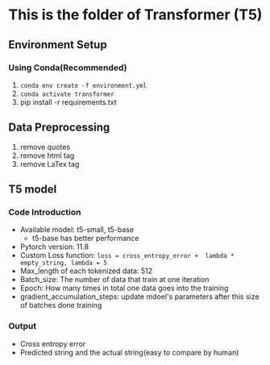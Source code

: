 # This is the folder of Transformer (T5)

## Environment Setup
### Using Conda(Recommended)

1. `conda env create -f environment.yml`
2. `conda activate transformer`
3.  pip install -r requirements.txt

## Data Preprocessing

1.  remove quotes
2.  remove html tag
3.  remove LaTex tag

## T5 model

### Code Introduction

* Available model: t5-small, t5-base
    * t5-base has better performance
* Pytorch version: 11.8
* Custom Loss function: `loss = cross_entropy_error +  lambda * empty_string, lambda = 5`   
* Max\_length of each tokenized data: 512
* Batch\_size: The number of data that train at one iteration
* Epoch: How many times in total one data goes into the training
* gradient\_accumulation\_steps: update mdoel's parameters after this size of batches done training

### Output

* Cross entropy error
* Predicted string and the actual string(easy to compare by human)



